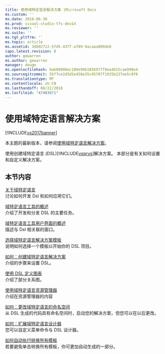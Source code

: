```yaml
---
title: 使用域特定语言解决方案 |Microsoft Docs
ms.custom: ''
ms.date: 2018-06-30
ms.prod: visual-studio-tfs-dev14
ms.reviewer: ''
ms.suite: ''
ms.tgt_pltfrm: ''
ms.topic: article
ms.assetid: 3db02722-5fd5-437f-a789-9acaaa809de8
caps.latest.revision: 8
author: gewarren
ms.author: gewarren
manager: douge
ms.openlocfilehash: bab89088ec189e99b1856977f8ea4915cae999e4
ms.sourcegitcommit: 55f7ce2d5d2e458e35c45787f1935b237ee5c9f8
ms.translationtype: MT
ms.contentlocale: zh-CN
ms.lasthandoff: 08/22/2018
ms.locfileid: "47483671"
---
```

# <a name="working-with-domain-specific-language-solutions"></a>使用域特定语言解决方案
[!INCLUDE[vs2017banner](../includes/vs2017banner.md)]

本主题的最新版本，请参阅[使用域特定语言解决方案](https://docs.microsoft.com/visualstudio/modeling/working-with-domain-specific-language-solutions)。  
  
使用创建域特定语言 (DSL)[!INCLUDE[vsprvs](../includes/vsprvs-md.md)]解决方案。 本部分是有关如何设置和自定义解决方案。  
  
## <a name="in-this-section"></a>本节内容  
 [关于域特定语言](../modeling/about-domain-specific-languages.md)  
 讨论如何开发 Dsl 和如何应用它们。  
  
 [域特定语言工具的概述](../modeling/overview-of-domain-specific-language-tools.md)  
 介绍了开发和分发 DSL 的主要任务。  
  
 [域特定语言工具用户界面的概述](../modeling/overview-of-the-domain-specific-language-tools-user-interface.md)  
 描述与 Dsl 相关联的窗口。  
  
 [选择域特定语言解决方案模板](../modeling/choosing-a-domain-specific-language-solution-template.md)  
 说明如何选择一个模板以开始你的 DSL 项目。  
  
 [如何：创建域特定语言解决方案](../modeling/how-to-create-a-domain-specific-language-solution.md)  
 介绍的步骤来设置 DSL。  
  
 [使用 DSL 定义图表](../modeling/working-with-the-dsl-definition-diagram.md)  
 介绍了部分关系图。  
  
 [使用域特定语言资源管理器](../modeling/working-with-the-domain-specific-language-explorer.md)  
 介绍在资源管理器的内容  
  
 [如何：更改域特定语言的命名空间](../modeling/how-to-change-the-namespace-of-a-domain-specific-language.md)  
 从 DSL 生成的代码具有命名空间时，启动您的解决方案，但您可以在以后更改。  
  
 [如何：扩展域特定语言设计器](../modeling/how-to-extend-the-domain-specific-language-designer.md)  
 您可以自定义菜单命令与 DSL 设计器。  
  
 [如何自动执行转换所有模板](http://msdn.microsoft.com/en-us/b63cfe20-fe5e-47cc-9506-59b29bca768a)  
 若要避免单击转换所有模板，你可更加自动生成的一部分。



